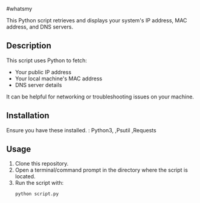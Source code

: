 #whatsmy

This Python script retrieves and displays your system's IP address, MAC address, and DNS servers.

## Description

This script uses Python to fetch:
- Your public IP address
- Your local machine's MAC address
- DNS server details

It can be helpful for networking or troubleshooting issues on your machine.

## Installation

Ensure you have these installed. : 
Python3,
,Psutil
,Requests

## Usage

1. Clone this repository.
2. Open a terminal/command prompt in the directory where the script is located.
3. Run the script with:
   ```bash
   python script.py
